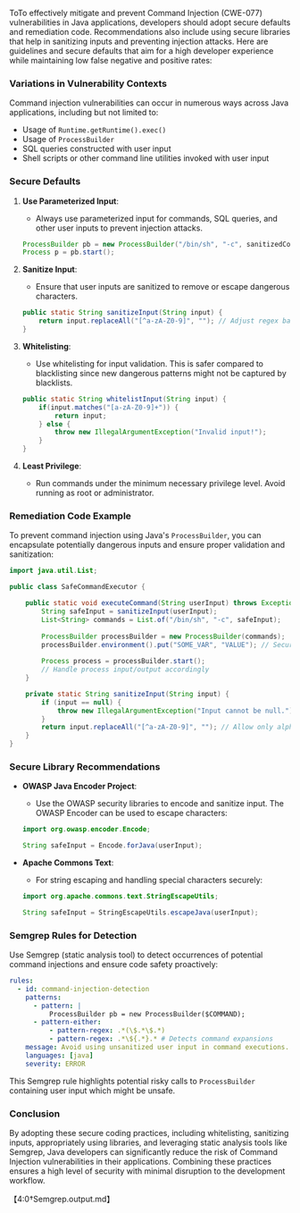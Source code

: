ToTo effectively mitigate and prevent Command Injection (CWE-077) vulnerabilities in Java applications, developers should adopt secure defaults and remediation code. Recommendations also include using secure libraries that help in sanitizing inputs and preventing injection attacks. Here are guidelines and secure defaults that aim for a high developer experience while maintaining low false negative and positive rates:

### Variations in Vulnerability Contexts
Command injection vulnerabilities can occur in numerous ways across Java applications, including but not limited to:
- Usage of `Runtime.getRuntime().exec()`
- Usage of `ProcessBuilder`
- SQL queries constructed with user input
- Shell scripts or other command line utilities invoked with user input

### Secure Defaults
1. **Use Parameterized Input**:
    - Always use parameterized input for commands, SQL queries, and other user inputs to prevent injection attacks.
    
    ```java
    ProcessBuilder pb = new ProcessBuilder("/bin/sh", "-c", sanitizedCommand);
    Process p = pb.start();
    ```
    
2. **Sanitize Input**:
    - Ensure that user inputs are sanitized to remove or escape dangerous characters.

    ```java
    public static String sanitizeInput(String input) {
        return input.replaceAll("[^a-zA-Z0-9]", ""); // Adjust regex based on requirements
    }
    ```

3. **Whitelisting**:
    - Use whitelisting for input validation. This is safer compared to blacklisting since new dangerous patterns might not be captured by blacklists.
    
    ```java
    public static String whitelistInput(String input) {
        if(input.matches("[a-zA-Z0-9]+")) {
            return input;
        } else {
            throw new IllegalArgumentException("Invalid input!");
        }
    }
    ```

4. **Least Privilege**:
    - Run commands under the minimum necessary privilege level. Avoid running as root or administrator.

### Remediation Code Example
To prevent command injection using Java's `ProcessBuilder`, you can encapsulate potentially dangerous inputs and ensure proper validation and sanitization:

```java
import java.util.List;

public class SafeCommandExecutor {

    public static void executeCommand(String userInput) throws Exception {
        String safeInput = sanitizeInput(userInput);
        List<String> commands = List.of("/bin/sh", "-c", safeInput);
        
        ProcessBuilder processBuilder = new ProcessBuilder(commands);
        processBuilder.environment().put("SOME_VAR", "VALUE"); // Secure environment settings
        
        Process process = processBuilder.start();
        // Handle process input/output accordingly
    }

    private static String sanitizeInput(String input) {
        if (input == null) {
            throw new IllegalArgumentException("Input cannot be null.");
        }
        return input.replaceAll("[^a-zA-Z0-9]", ""); // Allow only alphanumeric characters
    }
}
```

### Secure Library Recommendations
- **OWASP Java Encoder Project**:
    - Use the OWASP security libraries to encode and sanitize input. The OWASP Encoder can be used to escape characters:
    ```java
    import org.owasp.encoder.Encode;

    String safeInput = Encode.forJava(userInput);
    ```

- **Apache Commons Text**:
    - For string escaping and handling special characters securely:
    ```java
    import org.apache.commons.text.StringEscapeUtils;

    String safeInput = StringEscapeUtils.escapeJava(userInput);
    ```

### Semgrep Rules for Detection
Use Semgrep (static analysis tool) to detect occurrences of potential command injections and ensure code safety proactively:
```yaml
rules:
  - id: command-injection-detection
    patterns:
      - pattern: |
          ProcessBuilder pb = new ProcessBuilder($COMMAND);
      - pattern-either:
          - pattern-regex: .*(\$.*\$.*)
          - pattern-regex: .*\${.*}.* # Detects command expansions
    message: Avoid using unsanitized user input in command executions.
    languages: [java]
    severity: ERROR
```
This Semgrep rule highlights potential risky calls to `ProcessBuilder` containing user input which might be unsafe.

### Conclusion

By adopting these secure coding practices, including whitelisting, sanitizing inputs, appropriately using libraries, and leveraging static analysis tools like Semgrep, Java developers can significantly reduce the risk of Command Injection vulnerabilities in their applications. Combining these practices ensures a high level of security with minimal disruption to the development workflow.

【4:0†Semgrep.output.md】